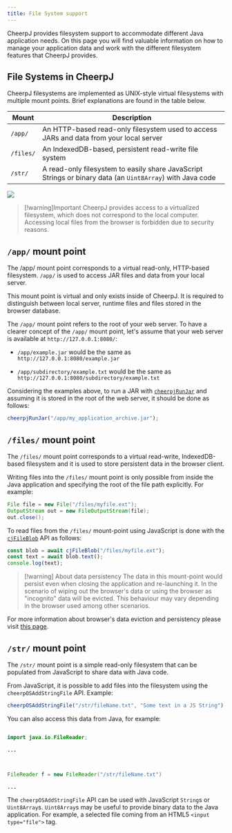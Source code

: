 ```yaml
---
title: File System support
---
```


CheerpJ provides filesystem support to accommodate different Java application needs. On this page you will find valuable information on how to manage your application data and work with the different filesystem features that CheerpJ provides.

## File Systems in CheerpJ

CheerpJ filesystems are implemented as UNIX-style virtual filesystems with multiple mount points. Brief explanations are found in the table below.

| Mount     | Description                                                                                               |
| --------- | --------------------------------------------------------------------------------------------------------- |
| `/app/`   | An HTTP-based read-only filesystem used to access JARs and data from your local server                    |
| `/files/` | An IndexedDB-based, persistent read-write file system                                                     |
| `/str/`   | A read-only filesystem to easily share JavaScript Strings or binary data (an `Uint8Array`) with Java code |

![](/cheerpj2/assets/filesystem.png)

> [!warning]Important
> CheerpJ provides access to a virtualized filesystem, which does not correspond to the local computer. Accessing local files from the browser is forbidden due to security reasons.

## `/app/` mount point

The /app/ mount point corresponds to a virtual read-only, HTTP-based filesystem. `/app/` is used to access JAR files and data from your local server.

This mount point is virtual and only exists inside of CheerpJ. It is required to distinguish between local server, runtime files and files stored in the browser database.

The `/app/` mount point refers to the root of your web server. To have a clearer concept of the `/app/` mount point, let's assume that your web server is available at `http://127.0.0.1:8080/`:

- `/app/example.jar` would be the same as `http://127.0.0.1:8080/example.jar`

- `/app/subdirectory/example.txt` would be the same as `http://127.0.0.1:8080/subdirectory/example.txt`

Considering the examples above, to run a JAR with [`cheerpjRunJar`] and assuming it is stored in the root of the web server, it should be done as follows:

```js
cheerpjRunJar("/app/my_application_archive.jar");
```

## `/files/` mount point

The `/files/` mount point corresponds to a virtual read-write, IndexedDB-based filesystem and it is used to store persistent data in the browser client.

Writing files into the `/files/` mount point is only possible from inside the Java application and specifying the root of the file path explicitly. For example:

```java
File file = new File("/files/myfile.ext");
OutputStream out = new FileOutputStream(file);
out.close();
```

To read files from the `/files/` mount-point using JavaScript is done with the [`cjFileBlob`] API as follows:

```js
const blob = await cjFileBlob("/files/myfile.ext");
const text = await blob.text();
console.log(text);
```

> [!warning] About data persistency
> The data in this mount-point would persist even when closing the application and re-launching it. In the scenario of wiping out the browser's data or using the browser as "incognito" data will be evicted. This behaviour may vary depending in the browser used among other scenarios.

For more information about browser's data eviction and persistency please visit [this page](https://developer.mozilla.org/en-US/docs/Web/API/Storage_API/Storage_quotas_and_eviction_criteria#when_is_data_evicted).

## `/str/` mount point

The `/str/` mount point is a simple read-only filesystem that can be populated from JavaScript to share data with Java code.

From JavaScript, it is possible to add files into the filesystem using the `cheerpOSAddStringFile` API. Example:

```js
cheerpOSAddStringFile("/str/fileName.txt", "Some text in a JS String");
```

You can also access this data from Java, for example:

```java

import java.io.FileReader;

...



FileReader f = new FileReader("/str/fileName.txt")

...

```

The `cheerpOSAddStringFile` API can be used with JavaScript `String`s or `Uint8Array`s. `Uint8Array`s may be useful to provide binary data to the Java application. For example, a selected file coming from an HTML5 `<input type="file">` tag.

[`cjFileBlob`]: /cheerpj3/reference/cjFileBlob
[`cheerpjRunJar`]: /cheerpj3/reference/cheerpjRunJar
